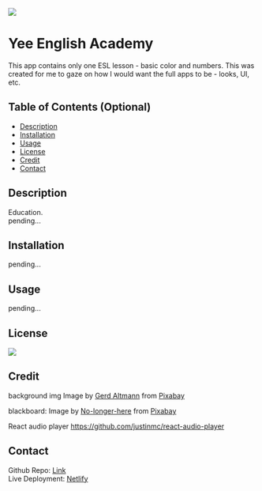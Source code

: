 [<img src="https://img.shields.io/badge/License-MIT-yellow.svg">](https://opensource.org/licenses/MIT)

# Yee English Academy
This app contains only one ESL lesson - basic color and numbers. This was created for me to gaze on how I would want the full apps to be - looks, UI, etc. 

## Table of Contents (Optional)

- [Description](#description)
- [Installation](#installation)
- [Usage](#usage)
- [License](#license)
- [Credit](#credit)
- [Contact](#questions)

## Description
Education.  
pending... 

## Installation
pending... 

## Usage
pending... 

## License
[<img src="https://img.shields.io/badge/License-MIT-yellow.svg">](https://opensource.org/licenses/MIT)

## Credit

background img
Image by <a href="https://pixabay.com/users/geralt-9301/?utm_source=link-attribution&utm_medium=referral&utm_campaign=image&utm_content=989121">Gerd Altmann</a> from <a href="https://pixabay.com//?utm_source=link-attribution&utm_medium=referral&utm_campaign=image&utm_content=989121">Pixabay</a>

blackboard:
Image by <a href="https://pixabay.com/users/no-longer-here-19203/?utm_source=link-attribution&utm_medium=referral&utm_campaign=image&utm_content=2379763">No-longer-here</a> from <a href="https://pixabay.com//?utm_source=link-attribution&utm_medium=referral&utm_campaign=image&utm_content=2379763">Pixabay</a>


React audio player 
https://github.com/justinmc/react-audio-player

## Contact

Github Repo: [Link]()  
Live Deployment: [Netlify]()